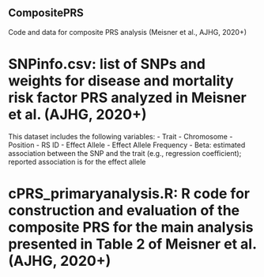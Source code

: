 ## CompositePRS

Code and data for composite PRS analysis (Meisner et al., AJHG, 2020+)

# SNPinfo.csv: list of SNPs and weights for disease and mortality risk factor PRS analyzed in Meisner et al. (AJHG, 2020+)

This dataset includes the following variables:
	- Trait
	- Chromosome
	- Position
	- RS ID
	- Effect Allele
	- Effect Allele Frequency
	- Beta: estimated association between the SNP and the trait (e.g., regression coefficient); reported association is for the effect allele

# cPRS_primaryanalysis.R: R code for construction and evaluation of the composite PRS for the main analysis presented in Table 2 of Meisner et al. (AJHG, 2020+)
